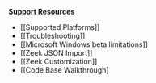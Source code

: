 **Support Resources**
* [[Supported Platforms]]
* [[Troubleshooting]]
* [[Microsoft Windows beta limitations]]
* [[Zeek JSON Import]]
* [[Zeek Customization]]
* [[Code Base Walkthrough]

